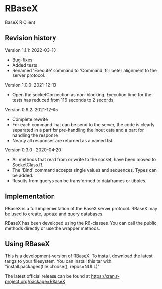 # RBaseX
BaseX R Client

## Revision history

Version 1.1.1: 2022-03-10
* Bug-fixes
* Added tests
* Renamed 'Execute' command to 'Command' for beter alignment to the server protocol.

Version 1.0.0: 2021-12-10
* Open the socketConnection as non-blocking. Execution time for the tests has reduced from 116 seconds to 2 seconds.

Version 0.9.2: 2021-12-05
* Complete rewrite
* For each command that can be send to the server, the code is clearly separated in a part for pre-handling the inout data and a part for handling the response
* Nearly all responses are returned as a named list

Version 0.3.0 : 2020-04-20

* All methods that read from or write to the socket, have been moved to SocketClass.R.
* The 'Bind' command accepts single values and sequences. Types can be added.
* Results from querys can be transformed to dataframes or tibbles. 

## Implementation

RBaseX is a full implementation of the BaseX server protocol. RBaseX may be used to create, update and query databases.

RBaseX has been developed using the R6-classes. You can call the public methods directly or use the wrapper methods.

## Using RBaseX

This is a development-version of RBaseX. To install, download the latest tar.gz to your filesystem. You can install this tar with "install.packages(file.choose(), repos=NULL)"

The latest official release can be found at https://cran.r-project.org/package=RBaseX
